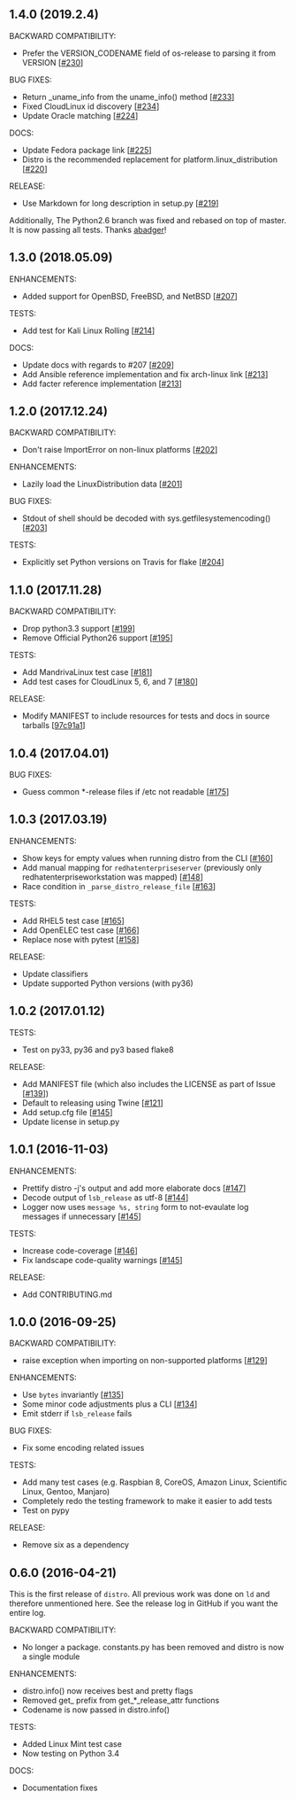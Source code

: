 ## 1.4.0 (2019.2.4)

BACKWARD COMPATIBILITY:
* Prefer the VERSION_CODENAME field of os-release to parsing it from VERSION [[#230](https://github.com/nir0s/distro/pull/230)]

BUG FIXES:
* Return _uname_info from the uname_info() method [[#233](https://github.com/nir0s/distro/pull/233)]
* Fixed CloudLinux id discovery [[#234](https://github.com/nir0s/distro/pull/234)]
* Update Oracle matching [[#224](https://github.com/nir0s/distro/pull/224)]

DOCS:
* Update Fedora package link [[#225](https://github.com/nir0s/distro/pull/225)]
* Distro is the recommended replacement for platform.linux_distribution [[#220](https://github.com/nir0s/distro/pull/220)]

RELEASE:
* Use Markdown for long description in setup.py [[#219](https://github.com/nir0s/distro/pull/219)]

Additionally, The Python2.6 branch was fixed and rebased on top of master. It is now passing all tests. Thanks [abadger](https://github.com/abadger)!

## 1.3.0 (2018.05.09)

ENHANCEMENTS:
* Added support for OpenBSD, FreeBSD, and NetBSD [[#207](https://github.com/nir0s/distro/issues/207)]

TESTS:
* Add test for Kali Linux Rolling [[#214](https://github.com/nir0s/distro/issues/214)]

DOCS:
* Update docs with regards to #207 [[#209](https://github.com/nir0s/distro/issues/209)]
* Add Ansible reference implementation and fix arch-linux link [[#213](https://github.com/nir0s/distro/issues/213)]
* Add facter reference implementation [[#213](https://github.com/nir0s/distro/issues/213)]

## 1.2.0 (2017.12.24)

BACKWARD COMPATIBILITY:
* Don't raise ImportError on non-linux platforms [[#202](https://github.com/nir0s/distro/issues/202)]

ENHANCEMENTS:
* Lazily load the LinuxDistribution data [[#201](https://github.com/nir0s/distro/issues/201)]

BUG FIXES:
* Stdout of shell should be decoded with sys.getfilesystemencoding() [[#203](https://github.com/nir0s/distro/issues/203)]

TESTS:
* Explicitly set Python versions on Travis for flake [[#204](https://github.com/nir0s/distro/issues/204)]


## 1.1.0 (2017.11.28)

BACKWARD COMPATIBILITY:
* Drop python3.3 support [[#199](https://github.com/nir0s/distro/issues/199)]
* Remove Official Python26 support [[#195](https://github.com/nir0s/distro/issues/195)]

TESTS:
* Add MandrivaLinux test case [[#181](https://github.com/nir0s/distro/issues/181)]
* Add test cases for CloudLinux 5, 6, and 7 [[#180](https://github.com/nir0s/distro/issues/180)]

RELEASE:
* Modify MANIFEST to include resources for tests and docs in source tarballs [[97c91a1](97c91a1)]

## 1.0.4 (2017.04.01)

BUG FIXES:
* Guess common *-release files if /etc not readable [[#175](https://github.com/nir0s/distro/issues/175)]

## 1.0.3 (2017.03.19)

ENHANCEMENTS:
* Show keys for empty values when running distro from the CLI [[#160](https://github.com/nir0s/distro/issues/160)]
* Add manual mapping for `redhatenterpriseserver` (previously only redhatenterpriseworkstation was mapped) [[#148](https://github.com/nir0s/distro/issues/148)]
* Race condition in `_parse_distro_release_file` [[#163](https://github.com/nir0s/distro/issues/163)]

TESTS:
* Add RHEL5 test case [[#165](https://github.com/nir0s/distro/issues/165)]
* Add OpenELEC test case [[#166](https://github.com/nir0s/distro/issues/166)]
* Replace nose with pytest [[#158](https://github.com/nir0s/distro/issues/158)]

RELEASE:
* Update classifiers
* Update supported Python versions (with py36)

## 1.0.2 (2017.01.12)

TESTS:
* Test on py33, py36 and py3 based flake8

RELEASE:
* Add MANIFEST file (which also includes the LICENSE as part of Issue [[#139](https://github.com/nir0s/distro/issues/139)])
* Default to releasing using Twine [[#121](https://github.com/nir0s/distro/issues/121)]
* Add setup.cfg file [[#145](https://github.com/nir0s/distro/issues/145)]
* Update license in setup.py

## 1.0.1 (2016-11-03)

ENHANCEMENTS:
* Prettify distro -j's output and add more elaborate docs [[#147](https://github.com/nir0s/distro/issues/147)]
* Decode output of `lsb_release` as utf-8 [[#144](https://github.com/nir0s/distro/issues/144)]
* Logger now uses `message %s, string` form to not-evaulate log messages if unnecessary [[#145](https://github.com/nir0s/distro/issues/145)]

TESTS:
* Increase code-coverage [[#146](https://github.com/nir0s/distro/issues/146)]
* Fix landscape code-quality warnings [[#145](https://github.com/nir0s/distro/issues/145)]

RELEASE:
* Add CONTRIBUTING.md

## 1.0.0 (2016-09-25)

BACKWARD COMPATIBILITY:
* raise exception when importing on non-supported platforms [[#129](https://github.com/nir0s/distro/issues/129)]

ENHANCEMENTS:
* Use `bytes` invariantly [[#135](https://github.com/nir0s/distro/issues/135)]
* Some minor code adjustments plus a CLI [[#134](https://github.com/nir0s/distro/issues/134)]
* Emit stderr if `lsb_release` fails

BUG FIXES:
* Fix some encoding related issues

TESTS:
* Add many test cases (e.g. Raspbian 8, CoreOS, Amazon Linux, Scientific Linux, Gentoo, Manjaro)
* Completely redo the testing framework to make it easier to add tests
* Test on pypy

RELEASE:
* Remove six as a dependency

## 0.6.0 (2016-04-21)

This is the first release of `distro`.
All previous work was done on `ld` and therefore unmentioned here. See the release log in GitHub if you want the entire log.

BACKWARD COMPATIBILITY:
* No longer a package. constants.py has been removed and distro is now a single module

ENHANCEMENTS:
* distro.info() now receives best and pretty flags
* Removed get_ prefix from get_*_release_attr functions
* Codename is now passed in distro.info()

TESTS:
* Added Linux Mint test case
* Now testing on Python 3.4

DOCS:
* Documentation fixes

